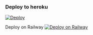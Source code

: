 ### 

### Deploy to heroku
[![Deploy](https://www.herokucdn.com/deploy/button.svg)](https://heroku.com/deploy?template=https://github.com/Revan1704/LegendTaggerBot)


Deploy on Railway
[![Deploy on Railway](https://railway.app/button.svg)](https://railway.app/new/template/VcR0Gq?referralCode=bdzflU)
